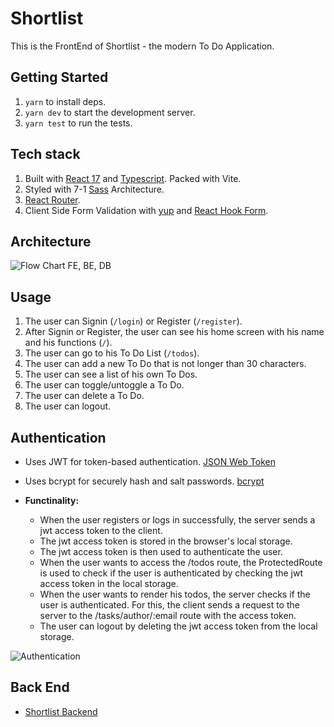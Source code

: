 # Shortlist

This is the FrontEnd of Shortlist - the modern To Do Application.

## Getting Started

1. `yarn` to install deps.
2. `yarn dev` to start the development server.
3. `yarn test` to run the tests.

## Tech stack

1. Built with [React 17](https://reactjs.org/) and [Typescript](https://www.typescriptlang.org/). Packed with Vite.
2. Styled with 7-1 [Sass](https://sass-lang.com/) Architecture.
3. [React Router](https://reacttraining.com/react-router/).
4. Client Side Form Validation with [yup](https://github.com/jquense/yup) and [React Hook Form](https://react-hook-form.com/).

## Architecture
![Flow Chart FE, BE, DB](https://user-images.githubusercontent.com/50672977/166143979-b46d53dc-c5a2-4188-9867-ac67b5eebc19.png)


## Usage

1. The user can Signin (`/login`) or Register (`/register`).
2. After Signin or Register, the user can see his home screen with his name and his functions (`/`).
3. The user can go to his To Do List (`/todos`).
4. The user can add a new To Do that is not longer than 30 characters.
5. The user can see a list of his own To Dos.
6. The user can toggle/untoggle a To Do.
7. The user can delete a To Do.
8. The user can logout.

## Authentication

- Uses JWT for token-based authentication. [JSON Web Token](https://jwt.io/)
- Uses bcrypt for securely hash and salt passwords. [bcrypt](https://www.npmjs.com/package/bcryptjs)

- **Functinality:**
  - When the user registers or logs in successfully, the server sends a jwt access token to the client.
  - The jwt access token is stored in the browser's local storage.
  - The jwt access token is then used to authenticate the user.
  - When the user wants to access the /todos route, the ProtectedRoute is used to check if the user is authenticated by checking the jwt access token in the local storage.
  - When the user wants to render his todos, the server checks if the user is authenticated. For this, the client sends a request to the server to the /tasks/author/:email route with the access token.
  - The user can logout by deleting the jwt access token from the local storage.

![Authentication](https://user-images.githubusercontent.com/50672977/166125473-7d32be27-ef26-4053-8c7a-0bc0a4cabf8d.png)

## Back End

- [Shortlist Backend](https://github.com/conuko/tasks-and-goals-backend)
